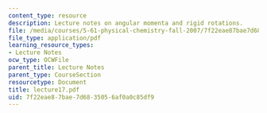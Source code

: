 ```yaml
---
content_type: resource
description: Lecture notes on angular momenta and rigid rotations.
file: /media/courses/5-61-physical-chemistry-fall-2007/7f22eae87bae7d6835056af0a0c85df9_lecture17.pdf
file_type: application/pdf
learning_resource_types:
- Lecture Notes
ocw_type: OCWFile
parent_title: Lecture Notes
parent_type: CourseSection
resourcetype: Document
title: lecture17.pdf
uid: 7f22eae8-7bae-7d68-3505-6af0a0c85df9
---
```

